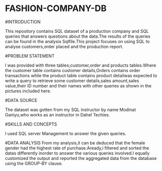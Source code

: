 # FASHION-COMPANY-DB

#INTRODUCTION

This repository contains SQL dataset of a production company and SQL queries that answers questions about the data.The results of the queries can be found in the analysis Sqlfile.This project focuses on using SQL to analyse customers,order placed and the production report.

#PROBLEM STATEMENT

I was  provided with three tables;customer,order and products tables.Where the customer table contains customer details,Orders contains order transactions while the product table contains product detailwas expected to write a query to retrieve some customer details,sales amount,sales value,their ID number and their names with other queries as shown in the pictures included here.

#DATA SOURCE

The dataset was gotten from my SQL instructor by name Modinat Ganiyu,who works as an instructor in Dahel Techies.

#SKILLS AND CONCEPTS

I used SQL server Management to answer the given queries.

#DATA ANALYSIS
From my analysis,it can be deduced that the female gender had the highest rate of purchase.Aready,i filtered and sorted the datas differently inorder to answer the various queries involved.I equally customized the output and reported the aggregated data from the database using the GROUP-BY clause.




